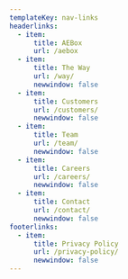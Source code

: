 ```yaml
---
templateKey: nav-links
headerlinks:
  - item:
      title: AEBox
      url: /aebox
  - item:
      title: The Way
      url: /way/
      newwindow: false
  - item:
      title: Customers
      url: /customers/
      newwindow: false
  - item:
      title: Team
      url: /team/
      newwindow: false
  - item:
      title: Careers
      url: /careers/
      newwindow: false
  - item:
      title: Contact
      url: /contact/
      newwindow: false
footerlinks:
  - item:
      title: Privacy Policy
      url: /privacy-policy/
      newwindow: false
---
```

